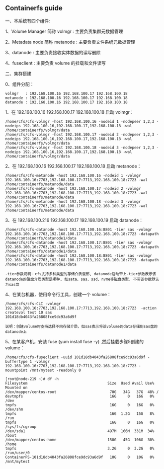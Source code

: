 ## Containerfs guide

一、本系统有四个组件: 

1、Volume Manager 简称 volmgr : 主要负责集群元数据管理

2、Metadata node 简称 metanode : 主要负责文件系统元数据管理 

3、datanode : 主要负责接收实体数据的读写删除 

4、fuseclient : 主要负责 volume 的挂载和文件读写

二、集群搭建

0、组件分配：

    volmgr   : 192.168.100.16 192.168.100.17 192.168.100.18 
	metanode : 192.168.100.16 192.168.100.17 192.168.100.18
	datanode : 192.168.100.16 192.168.100.17 192.168.100.18 

1、在 192.168.100.16 192.168.100.17 192.168.100.18 启动 volmgr： 

	/home/cfs/cfs-volmgr -host 192.168.100.16 -nodeid 1 -nodepeer 1,2,3 -nodeips 192.168.100.16,192.168.100.17,192.168.100.18 -wal /home/containerfs/volmgr/data  
    /home/cfs/cfs-volmgr -host 192.168.100.17 -nodeid 2 -nodepeer 1,2,3 -nodeips 192.168.100.16,192.168.100.17,192.168.100.18 -wal /home/containerfs/volmgr/data     
    /home/cfs/cfs-volmgr -host 192.168.100.18 -nodeid 3 -nodepeer 1,2,3 -nodeips 192.168.100.16,192.168.100.17,192.168.100.18 -wal /home/containerfs/volmgr/data  

2、在 192.168.100.16 192.168.100.17 192.168.100.18 启动 metanode： 

	/home/cfs/cfs-metanode -host 192.168.100.16 -nodeid 1 -volmgr 192.168.100.16:7703,192.168.100.17:7713,192.168.100.18:7723 -wal /home/containerfs/metanode/data 
	/home/cfs/cfs-metanode -host 192.168.100.17 -nodeid 2 -volmgr 192.168.100.16:7703,192.168.100.17:7713,192.168.100.18:7723 -wal /home/containerfs/metanode/data 
	/home/cfs/cfs-metanode -host 192.168.100.18 -nodeid 3 -volmgr 192.168.100.16:7703,192.168.100.17:7713,192.168.100.18:7723 -wal /home/containerfs/metanode/data 

3、在 192.168.100.216 192.168.100.17 192.168.100.19 启动 datanode：

	/home/cfs/cfs-datanode -host 192.168.100.16:8801 -tier sas -volmgr 192.168.100.16:7703,192.168.100.17:7713,192.168.100.18:7723 -datapath /home/containerfs/datanode1/data
	/home/cfs/cfs-datanode -host 192.168.100.17:8801 -tier sas -volmgr 192.168.100.16:7703,192.168.100.17:7713,192.168.100.18:7723 -datapath /home/containerfs/datanode1/data
	/home/cfs/cfs-datanode -host 192.168.100.18:8801 -tier sas -volmgr 192.168.100.16:7703,192.168.100.17:7713,192.168.100.18:7723 -datapath /home/containerfs/datanode1/data

	-tier参数说明：cfs支持多种类型的存储介质混部, datanode启动带上-tier参数表示该datanode的磁盘介质类型是哪种, 如sata、sas、ssd、nvme等磁盘类型, 不带该参数默认为sas盘

4、在某台机器，使用命令行工具，创建一个 volume： 

	/home/cfs/cfs-CLI -volmgr 192.168.100.16:7703,192.168.100.17:7713,192.168.100.18:7723  -action createvol test 10 sas
	101d18db4043fa26808fce9dc93a6d9f 

	说明：创建volume时支持选择不同存储介质，如sas表示将该volume的data存储到sas盘的datanode上

5、在某客户机，安装 fuse (yum install fuse -y) ,然后挂载步骤5创建的volume：

	/home/cfs/cfs-fuseclient -uuid 101d18db4043fa26808fce9dc93a6d9f -buffertype 1 -volmgr 192.168.100.16:7703,192.168.100.17:7713,192.168.100.18:7723 -mountpoint /mnt/mytest -readonly 0

	[root@node-219 ~]# df -h
	Filesystem                                    Size  Used Avail Use% Mounted on
	/dev/mapper/centos-root                        70G   34G   37G  48% /
	devtmpfs                                       16G     0   16G   0% /dev
	tmpfs                                          16G     0   16G   0% /dev/shm
	tmpfs                                          16G  1.2G   15G   8% /run
	tmpfs                                          16G     0   16G   0% /sys/fs/cgroup
	/dev/sda1                                     497M  166M  331M  34% /boot
	/dev/mapper/centos-home                       150G   45G  106G  30% /home
	tmpfs                                         3.2G     0  3.2G   0% /run/user/0
	ContainerFS-101d18db4043fa26808fce9dc93a6d9f   10G     0   10G   0% /mnt/mytest
